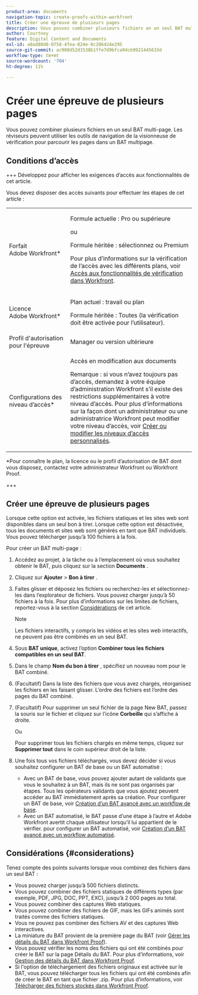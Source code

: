```yaml
---
product-area: documents
navigation-topic: create-proofs-within-workfront
title: Créer une épreuve de plusieurs pages
description: Vous pouvez combiner plusieurs fichiers en un seul BAT multi-page. Les réviseurs peuvent utiliser les outils de navigation de la visionneuse de vérification pour parcourir les pages dans un BAT multipage.
author: Courtney
feature: Digital Content and Documents
exl-id: a8ad80d8-0758-4fea-824e-8c206424e295
source-git-commit: ac908d52d1538b1ffe7d9bfca94cb9921445633d
workflow-type: tm+mt
source-wordcount: '704'
ht-degree: 11%

---
```


# Créer une épreuve de plusieurs pages

Vous pouvez combiner plusieurs fichiers en un seul BAT multi-page. Les réviseurs peuvent utiliser les outils de navigation de la visionneuse de vérification pour parcourir les pages dans un BAT multipage.

## Conditions d’accès

+++ Développez pour afficher les exigences d’accès aux fonctionnalités de cet article.

Vous devez disposer des accès suivants pour effectuer les étapes de cet article :

<table style="table-layout:auto"> 
 <col> 
 <col> 
 <tbody> 
  <tr> 
   <td role="rowheader">Forfait Adobe Workfront*</td> 
   <td> <p>Formule actuelle : Pro ou supérieure</p> <p>ou</p> <p>Formule héritée : sélectionnez ou Premium</p> <p>Pour plus d’informations sur la vérification de l’accès avec les différents plans, voir <a href="/help/quicksilver/administration-and-setup/manage-workfront/configure-proofing/access-to-proofing-functionality.md" class="MCXref xref">Accès aux fonctionnalités de vérification dans Workfront</a>.</p> </td> 
  </tr> 
  <tr> 
   <td role="rowheader">Licence Adobe Workfront*</td> 
   <td> <p>Plan actuel : travail ou plan</p> <p>Formule héritée : Toutes (la vérification doit être activée pour l’utilisateur).</p> </td> 
  </tr> 
  <tr> 
   <td role="rowheader">Profil d'autorisation pour l'épreuve </td> 
   <td>Manager ou version ultérieure</td> 
  </tr> 
  <tr> 
   <td role="rowheader">Configurations des niveau d’accès*</td> 
   <td> <p>Accès en modification aux documents</p> <p>Remarque : si vous n’avez toujours pas d’accès, demandez à votre équipe d’administration Workfront s’il existe des restrictions supplémentaires à votre niveau d’accès. Pour plus d’informations sur la façon dont un administrateur ou une administratrice Workfront peut modifier votre niveau d’accès, voir <a href="../../../administration-and-setup/add-users/configure-and-grant-access/create-modify-access-levels.md" class="MCXref xref">Créer ou modifier les niveaux d’accès personnalisés</a>.</p> </td> 
  </tr> 
 </tbody> 
</table>

&#42;Pour connaître le plan, la licence ou le profil d’autorisation de BAT dont vous disposez, contactez votre administrateur Workfront ou Workfront Proof.

+++

## Créer une épreuve de plusieurs pages

Lorsque cette option est activée, les fichiers statiques et les sites web sont disponibles dans un seul bon à tirer. Lorsque cette option est désactivée, tous les documents et sites web sont générés en tant que BAT individuels. Vous pouvez télécharger jusqu’à 100 fichiers à la fois.

Pour créer un BAT multi-page :

1. Accédez au projet, à la tâche ou à l’emplacement où vous souhaitez obtenir le BAT, puis cliquez sur la section **Documents** .
1. Cliquez sur **Ajouter** > **Bon à tirer** .
1. Faites glisser et déposez les fichiers ou recherchez-les et sélectionnez-les dans l’explorateur de fichiers. Vous pouvez charger jusqu’à 50 fichiers à la fois. Pour plus d’informations sur les limites de fichiers, reportez-vous à la section [Considérations](#considerations) de cet article.

   >[!NOTE]
   >
   >Les fichiers interactifs, y compris les vidéos et les sites web interactifs, ne peuvent pas être combinés en un seul BAT.

1. Sous **BAT unique**, activez l’option **Combiner tous les fichiers compatibles en un seul BAT**.
1. Dans le champ **Nom du bon à tirer** , spécifiez un nouveau nom pour le BAT combiné.
1. (Facultatif) Dans la liste des fichiers que vous avez chargés, réorganisez les fichiers en les faisant glisser. L’ordre des fichiers est l’ordre des pages du BAT combiné.
1. (Facultatif) Pour supprimer un seul fichier de la page New BAT, passez la souris sur le fichier et cliquez sur l’icône **Corbeille** qui s’affiche à droite.

   Ou

   Pour supprimer tous les fichiers chargés en même temps, cliquez sur **Supprimer tout** dans le coin supérieur droit de la liste.

1. Une fois tous vos fichiers téléchargés, vous devez décider si vous souhaitez configurer un BAT de base ou un BAT automatisé :

   * Avec un BAT de base, vous pouvez ajouter autant de validants que vous le souhaitez à un BAT, mais ils ne sont pas organisés par étapes. Tous les opérateurs validants que vous ajoutez peuvent accéder au BAT immédiatement après sa création. Pour configurer un BAT de base, voir [Création d’un BAT avancé avec un workflow de base](../../../review-and-approve-work/proofing/creating-proofs-within-workfront/configure-basic-proof-workflow.md).
   * Avec un BAT automatisé, le BAT passe d’une étape à l’autre et Adobe Workfront avertit chaque utilisateur lorsqu’il lui appartient de le vérifier. pour configurer un BAT automatisé, voir [Création d’un BAT avancé avec un workflow automatisé](../../../review-and-approve-work/proofing/creating-proofs-within-workfront/create-automated-proof-workflow.md).

## Considérations {#considerations}

Tenez compte des points suivants lorsque vous combinez des fichiers dans un seul BAT :

* Vous pouvez charger jusqu’à 500 fichiers distincts.
* Vous pouvez combiner des fichiers statiques de différents types (par exemple, PDF, JPG, DOC, PPT, EXC), jusqu’à 2 000 pages au total.
* Vous pouvez combiner des captures Web statiques.
* Vous pouvez combiner des fichiers de GIF, mais les GIFs animés sont traités comme des fichiers statiques.
* Vous ne pouvez pas combiner des fichiers AV et des captures Web interactives.
* La miniature du BAT provient de la première page du BAT (voir [Gérer les détails du BAT dans Workfront Proof](../../../workfront-proof/wp-work-proofsfiles/manage-your-work/manage-proof-details.md)).
* Vous pouvez vérifier les noms des fichiers qui ont été combinés pour créer le BAT sur la page Détails du BAT. Pour plus d’informations, voir [Gestion des détails du BAT dans Workfront Proof](../../../workfront-proof/wp-work-proofsfiles/manage-your-work/manage-proof-details.md).
* Si l&#39;option de téléchargement des fichiers originaux est activée sur le BAT, vous pouvez télécharger tous les fichiers qui ont été combinés afin de créer le BAT en tant que fichier .zip. Pour plus d’informations, voir  [Télécharger des fichiers stockés dans Workfront Proof](../../../workfront-proof/wp-work-proofsfiles/manage-your-work/download-files-stored.md).
